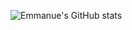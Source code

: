 
![Emmanue's GitHub stats](https://github-readme-stats.vercel.app/api?username=EmmanuelOlofintuyi&show_icons=true&theme=merko)

